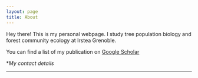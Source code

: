 ```yaml
---
layout: page
title: About
---
```


<p class="message">
  Hey there! This is my personal webpage. I study tree population
  biology and forest community ecology at Irstea Grenoble.
</p>

You can find a list of my publication on [Google Scholar <i class="fa fa-google"></i>](https://scholar.google.com/citations?user=SlIUBF4AAAAJ&hl=en)


**My contact details*


<hr>

<div>
<a alt="twitter" href="https://twitter.com/GeorgesKunstler" target="_blank"><i class="fa fa-twitter fa-4x"  aria-hidden="true"></i></a>

<a alt="github" href="https://github.com/kunstler" target="_blank"><i class="fa fa-github-alt fa-4x" aria-hidden="true"></i></a>

<a alt="email" href="mailto:georges.kunstler@irstea.fr" target="_blank"><i class="fa fa-envelope fa-4x" aria-hidden="true"></i></a>

<a alt="scholar" href="https://scholar.google.com/citations?user=SlIUBF4AAAAJ&hl=en" target="_blank"><i class="fa fa-google fa-4x" aria-hidden="true"></i></a>

